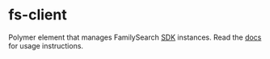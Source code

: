 # fs-client

Polymer element that manages FamilySearch [SDK](https://github.com/FamilySearch/fs-js-lite)
instances. Read the [docs](http://fs-webcomponents.github.io/fs-client/components/fs-client/)
for usage instructions.
